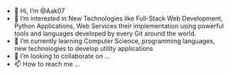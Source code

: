 - 👋 Hi, I’m @Aak07
- 👀 I’m interested in New Technologies like Full-Stack Web Development, Python Applications, Web Services their implementation using powerful tools and languages developed by every Git around the world. 
- 🌱 I’m currently learning Computer Science, programming languages, new technologies to develop utility applications 
- 💞️ I’m looking to collaborate on ...
- 📫 How to reach me ...

<!---
Aak07/Aak07 is a ✨ special ✨ repository because its `README.md` (this file) appears on your GitHub profile.
You can click the Preview link to take a look at your changes.
--->
